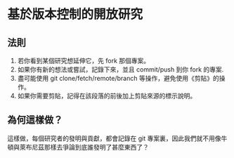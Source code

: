 # 基於版本控制的開放研究

## 法則

1. 若你看到某個研究想延伸它，先 fork 那個專案。
2. 如果你有新的想法或嘗試，記錄下來，並且 commit/push 到你 fork 的專案.
3. 盡可能使用 git clone/fetch/remote/branch 等操作，避免使用《剪貼》的操作。
4. 如果你需要剪貼，記得在該段落的前後加上剪貼來源的標示說明。

## 為何這樣做？

這樣做，每個研究者的發明與貢獻，都會記錄在 git 專案裏，因此我們就不用像牛頓與萊布尼茲那樣去爭論到底誰發明了甚麼東西了？
